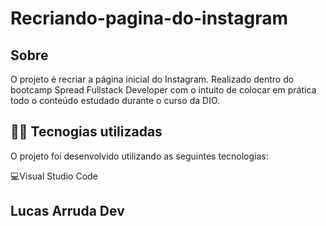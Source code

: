 # Recriando-pagina-do-instagram

##  Sobre
O projeto é recriar a página inicial do Instagram. Realizado dentro do bootcamp Spread Fullstack Developer com o intuito de colocar em prática todo o conteúdo estudado durante o curso da DIO.

## 👨‍💻️ Tecnogias utilizadas
O projeto foi desenvolvido utilizando as seguintes tecnologias:

💻️Visual Studio Code

## Lucas Arruda Dev
